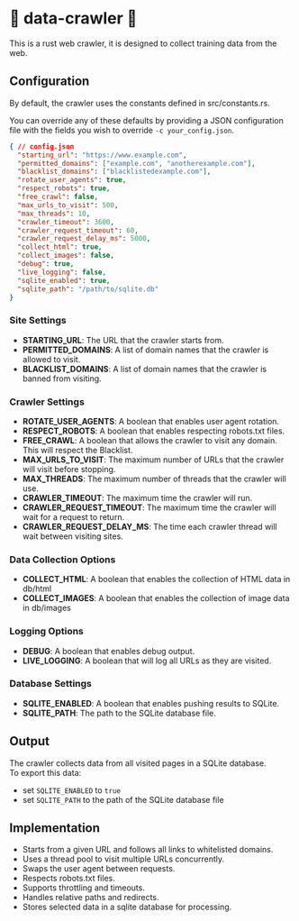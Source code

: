 # 🦀 data-crawler 🦀 
This is a rust web crawler, it is designed to collect training data from the web.  

## Configuration

By default, the crawler uses the constants defined in src/constants.rs. 

You can override any of these defaults by providing a JSON configuration file with the fields you wish to override `-c your_config.json`.  

```json
{ // config.json
  "starting_url": "https://www.example.com",
  "permitted_domains": ["example.com", "anotherexample.com"],
  "blacklist_domains": ["blacklistedexample.com"],
  "rotate_user_agents": true,
  "respect_robots": true,
  "free_crawl": false,
  "max_urls_to_visit": 500,
  "max_threads": 10,
  "crawler_timeout": 3600,
  "crawler_request_timeout": 60,
  "crawler_request_delay_ms": 5000,
  "collect_html": true,
  "collect_images": false,
  "debug": true,
  "live_logging": false,
  "sqlite_enabled": true,
  "sqlite_path": "/path/to/sqlite.db"
}
```

### Site Settings
- **STARTING_URL**: The URL that the crawler starts from.
- **PERMITTED_DOMAINS**: A list of domain names that the crawler is allowed to visit.
- **BLACKLIST_DOMAINS**: A list of domain names that the crawler is banned from visiting.

### Crawler Settings
- **ROTATE_USER_AGENTS**: A boolean that enables user agent rotation.
- **RESPECT_ROBOTS**: A boolean that enables respecting robots.txt files.
- **FREE_CRAWL**: A boolean that allows the crawler to visit any domain. This will respect the Blacklist.
- **MAX_URLS_TO_VISIT**: The maximum number of URLs that the crawler will visit before stopping.
- **MAX_THREADS**: The maximum number of threads that the crawler will use.
- **CRAWLER_TIMEOUT**: The maximum time the crawler will run.
- **CRAWLER_REQUEST_TIMEOUT**: The maximum time the crawler will wait for a request to return.
- **CRAWLER_REQUEST_DELAY_MS**: The time each crawler thread will wait between visiting sites.

### Data Collection Options
- **COLLECT_HTML**: A boolean that enables the collection of HTML data in db/html
- **COLLECT_IMAGES**: A boolean that enables the collection of image data in db/images

### Logging Options
- **DEBUG**: A boolean that enables debug output.
- **LIVE_LOGGING**: A boolean that will log all URLs as they are visited.

### Database Settings
- **SQLITE_ENABLED**: A boolean that enables pushing results to SQLite.
- **SQLITE_PATH**: The path to the SQLite database file.

## Output
The crawler collects data from all visited pages in a SQLite database.  
To export this data:
- set `SQLITE_ENABLED` to `true`
- set `SQLITE_PATH` to the path of the SQLite database file

## Implementation
- Starts from a given URL and follows all links to whitelisted domains.  
- Uses a thread pool to visit multiple URLs concurrently.
- Swaps the user agent between requests.
- Respects robots.txt files.
- Supports throttling and timeouts.
- Handles relative paths and redirects.
- Stores selected data in a sqlite database for processing.
